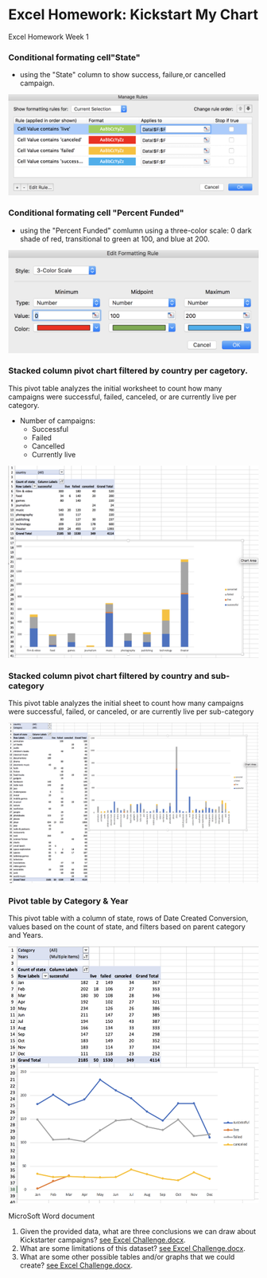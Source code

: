 # Excel Homework: Kickstart My Chart
Excel Homework Week 1

### Conditional formating cell"State"
* using the "State" column to show success, failure,or cancelled campaign. 

![state](image/stateFormatting.png)

### Conditional formating cell "Percent Funded"
* using the "Percent Funded" comlumn using a three-color scale: 0 dark shade of red, transitional to green at 100, and blue at 200.

![percent](image/percentFormatting.png)

### Stacked column pivot chart filtered by country per cagetory.
This pivot table analyzes the initial worksheet to count how many campaigns were successful, failed, canceled, or are currently live per category.
* Number of campaigns: 
  * Successful
  * Failed
  * Cancelled
  * Currently live
  
![category](image/category.png)  

### Stacked column pivot chart filtered by country and sub-category 
This pivot table analyzes the initial sheet to count how many campaigns were successful, failed, or canceled, or are currently live per sub-category

  
![subcategory](image/subcategory.png)  

### Pivot table by Category & Year
This pivot table with a column of state, rows of Date Created Conversion, values based on the count of state, and filters based on parent category and Years.

  
![year](image/month.png)  

MicroSoft Word document
1. Given the provided data, what are three conclusions we can draw about Kickstarter campaigns? [see Excel Challenge.docx](https://github.com/GiovanniLeonardo/excel-challenge/blob/master/Excel%20Challenge.docx).
2. What are some limitations of this dataset? [see Excel Challenge.docx](https://github.com/GiovanniLeonardo/excel-challenge/blob/master/Excel%20Challenge.docx).
3. What are some other possible tables and/or graphs that we could create? [see Excel Challenge.docx](https://github.com/GiovanniLeonardo/excel-challenge/blob/master/Excel%20Challenge.docx).
